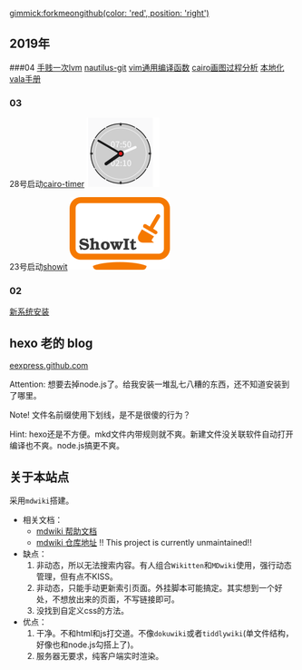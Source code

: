 [gimmick:forkmeongithub(color: 'red', position: 'right')](https://github.com/eexpress/wiki)

## 2019年

###04
[手贱一次lvm](blog/2019-04-07-lvm.md)
[nautilus-git](blog/2019-04-06-nautilus-git扩展.md)
[vim通用编译函数](blog/2019-04-02-vim动态执行编译.md)
[cairo画图过程分析](blog/2019-04-01-cairo画图过程分析.md)
[本地化vala手册](blog/2019-04-02-本地化vala手册.md)
### 03
28号启动[cairo-timer](https://github.com/eexpress/cairo-timer) ![](pic/timer.png)

23号启动[showit](https://github.com/eexpress/showit) ![](pic/showit.png)

### 02
[新系统安装](blog/2019-02-13-新系统安装.md)

## hexo 老的 blog
[eexpress.github.com](https://eexpress.github.io)

Attention: 想要去掉node.js了。给我安装一堆乱七八糟的东西，还不知道安装到了哪里。

Note! 文件名前缀使用下划线，是不是很傻的行为？

Hint: hexo还是不方便。mkd文件内带规则就不爽。新建文件没关联软件自动打开编译也不爽。node.js搞更不爽。

## 关于本站点

采用`mdwiki`搭建。

- 相关文档：
	- [mdwiki 帮助文档](https://dynalon.github.io/mdwiki/#!tutorials/github.md)
	- [mdwiki 仓库地址](https://github.com/Dynalon/mdwiki/) !! This project is currently unmaintained!!
- 缺点：
	1. 非动态，所以无法搜索内容。有人组合`Wikitten`和`MDwiki`使用，强行动态管理，但有点不KISS。
	1. 非动态，只能手动更新索引页面。外挂脚本可能搞定。其实想到一个好处，不想放出来的页面，不写链接即可。
	1. 没找到自定义css的方法。
- 优点：
	1. 干净。不和html和js打交道。不像`dokuwiki`或者`tiddlywiki`(单文件结构，好像也和node.js勾搭上了)。
	1. 服务器无要求，纯客户端实时渲染。
